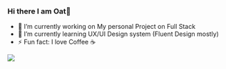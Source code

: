 ### Hi there I am Oat👋

- 🔭 I’m currently working on My personal Project on Full Stack
- 🌱 I’m currently learning UX/UI Design system (Fluent Design mostly)
- ⚡ Fun fact: I love Coffee ☕

<div align="center>
  <img align="center" src="https://github-readme-streak-stats.herokuapp.com?user=oat431&theme=vue)" />

  <img align="center" src="https://github-readme-stats.vercel.app/api/top-langs/?username=oat431&layout=compact">

</div>
